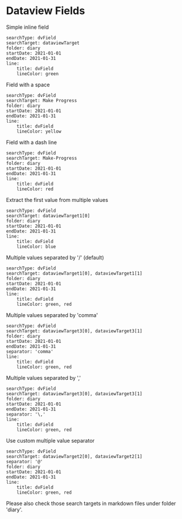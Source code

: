 # Dataview Fields

Simple inline field

```tracker
searchType: dvField
searchTarget: dataviewTarget
folder: diary
startDate: 2021-01-01
endDate: 2021-01-31
line:
    title: dvField
    lineColor: green
```

Field with a space

```tracker
searchType: dvField
searchTarget: Make Progress
folder: diary
startDate: 2021-01-01
endDate: 2021-01-31
line:
    title: dvField
    lineColor: yellow
```

Field with a dash line

```tracker
searchType: dvField
searchTarget: Make-Progress
folder: diary
startDate: 2021-01-01
endDate: 2021-01-31
line:
    title: dvField
    lineColor: red
```

Extract the first value from multiple values

```tracker
searchType: dvField
searchTarget: dataviewTarget1[0]
folder: diary
startDate: 2021-01-01
endDate: 2021-01-31
line:
    title: dvField
    lineColor: blue
```

Multiple values separated by '/' (default)

```tracker
searchType: dvField
searchTarget: dataviewTarget1[0], dataviewTarget1[1]
folder: diary
startDate: 2021-01-01
endDate: 2021-01-31
line:
    title: dvField
    lineColor: green, red
```

Multiple values separated by 'comma'

```tracker
searchType: dvField
searchTarget: dataviewTarget3[0], dataviewTarget3[1]
folder: diary
startDate: 2021-01-01
endDate: 2021-01-31
separator: 'comma'
line:
    title: dvField
    lineColor: green, red
```

Multiple values separated by '\,'

```tracker
searchType: dvField
searchTarget: dataviewTarget3[0], dataviewTarget3[1]
folder: diary
startDate: 2021-01-01
endDate: 2021-01-31
separator: '\,'
line:
    title: dvField
    lineColor: green, red
```

Use custom multiple value separator

```tracker
searchType: dvField
searchTarget: dataviewTarget2[0], dataviewTarget2[1]
separator: '@'
folder: diary
startDate: 2021-01-01
endDate: 2021-01-31
line:
    title: dvField
    lineColor: green, red
```

Please also check those search targets in markdown files under folder 'diary'.
